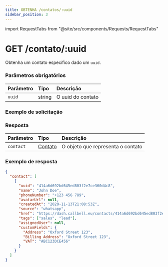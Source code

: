 ```yaml
---
title: OBTENHA /contatos/:uuid
sidebar_position: 3
---
```


import RequestTabs from "@site/src/components/Requests/RequestTabs"

# GET /contato/:uuid

Obtenha um contato específico dado um `uuid`.

### Parâmetros obrigatórios

| Parâmetro | Tipo   | Descrição               |
| :-------- | :----- | :---------------------- |
| `uuid`    | string | O uuid do contato       |

### Exemplo de solicitação

<RequestTabs endpoint='contacts_api' request="get_contact"/>

### Resposta

| Parâmetro | Tipo                                                   | Descrição                                  |
| :-------- | :----------------------------------------------------- | :----------------------------------------- |
| `contact` | [Contato](/api/reference/object_types/contact)         | O objeto que representa o contato           |

### Exemplo de resposta

```json title=response.json
{
  "contact": [
    {
      "uuid": "414a6d692bd645ed803f2e7ce360d4c8",
      "name": "John Doe",
      "phoneNumber": "+123 456 789",
      "avatarUrl": null,
      "createdAt": "2020-11-13T21:08:53Z",
      "source": "whatsapp",
      "href": "https://dash.callbell.eu/contacts/414a6d692bd645ed803f2e7ce360d4c8",
      "tags": ["sales", "lead"],
      "assignedUser": null,
      "customFields": {
        "Address": "Oxford Street 123",
        "Billing Address": "Oxford Street 123",
        "VAT": "ABC123DCE456"
      }
    }
  ]
}
```